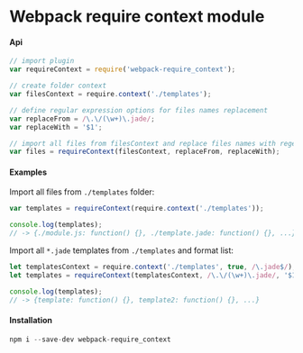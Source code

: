 # Webpack require context module

#### Api
```javascript
// import plugin
var requireContext = require('webpack-require_context');

// create folder context
var filesContext = require.context('./templates');

// define regular expression options for files names replacement
var replaceFrom = /\.\/(\w+)\.jade/;
var replaceWith = '$1';

// import all files from filesContext and replace files names with regexp
var files = requireContext(filesContext, replaceFrom, replaceWith);
```

#### Examples

Import all files from ```./templates``` folder:
```javascript
var templates = requireContext(require.context('./templates'));

console.log(templates);
// -> {./module.js: function() {}, ./template.jade: function() {}, ...}
```

Import all ```*.jade``` templates from ```./templates``` and format list:
```javascript
let templatesContext = require.context('./templates', true, /\.jade$/);
let templates = requireContext(templatesContext, /\.\/(\w+)\.jade/, '$1');

console.log(templates);
// -> {template: function() {}, template2: function() {}, ...}
```

#### Installation
```javascript
npm i --save-dev webpack-require_context
```
